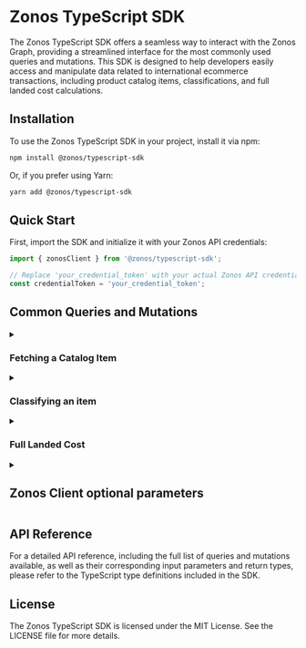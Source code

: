 # Zonos TypeScript SDK

The Zonos TypeScript SDK offers a seamless way to interact with the Zonos Graph, providing a streamlined interface for the most commonly used queries and mutations. This SDK is designed to help developers easily access and manipulate data related to international ecommerce transactions, including product catalog items, classifications, and full landed cost calculations.

## Installation

To use the Zonos TypeScript SDK in your project, install it via npm:

```bash
npm install @zonos/typescript-sdk
```

Or, if you prefer using Yarn:

```bash
yarn add @zonos/typescript-sdk
```

## Quick Start

First, import the SDK and initialize it with your Zonos API credentials:

```typescript
import { zonosClient } from '@zonos/typescript-sdk';

// Replace 'your_credential_token' with your actual Zonos API credential token
const credentialToken = 'your_credential_token';
```

## Common Queries and Mutations

<details>
<summary>

### Fetching a Catalog Item

</summary>

To fetch a catalog item, use the `catalogItem` method. This method requires a `credentialToken` and a `variables` object containing the `id` or the `productId`, and `sku` of the catalog item you want to retrieve.

#### Example:

```typescript
const variables = {
  id: 'catalog_item_7a628c98-9ded-48c8-8831-b227f919e25d',
  productId: 'test',
  sku: 'test',
};

const { json, errors } = await zonosClient.catalogItem({
  credentialToken,
  variables,
});
```

#### Zonos Graph Documentation:

For more details on the `catalogItem` query and its parameters, visit the [Query.catalogItem](https://zonos.com/developer/queries/catalogItem) documentation.

</details>

<details>
<summary>

### Classifying an item

</summary>

To classify an item, use the `classificationsCalculate` method. This method requires a `credentialToken` and a `variables` object containing the `inputs` array. Each item in the `inputs` array should have a `name` property.

#### Example:

```typescript
const variables = {
  inputs: [{ name: 'backpack' }],
};

const { json, errors } = await zonosClient.classificationsCalculate({
  credentialToken,
  variables,
});
```

#### Zonos Graph Documentation:

For more details on the `classificationsCalculate` mutation and its parameters, visit the [Mutation.classificationsCalculate](https://zonos.com/developer/mutations/classificationsCalculate) documentation.

</details>

<details>
<summary>

### Full Landed Cost

</summary>

To calculate the full landed cost of items, use the `fullLandedCost` method. This method requires a `credentialToken` and a `variables` object containing the `itemCreateWorkflowInput` array, the `landedCostCalculateWorkflowInput` object, and the `partyCreateWorkflowInput` array.

#### Example:

```typescript
const variables = {
  itemCreateWorkflowInput: [
    {
      amount: 20,
      countryOfOrigin: 'CN',
      currencyCode: 'USD',
      description: 'Backpack',
      hsCode: '4202.92',
      productId: 'e89861c0-f04e-11ee-bc4f-4b0822420556',
      quantity: 1,
    },
    {
      amount: 1,
      countryOfOrigin: 'CN',
      currencyCode: 'USD',
      description: 'Fancy pen',
      hsCode: '4202.92',
      productId: 'g12345d1-f04e-11ee-bc4f-8c1393819393',
      quantity: 4,
    },
  ],
  landedCostCalculateWorkflowInput: {
    calculationMethod: 'DDP',
    endUse: 'NOT_FOR_RESALE',
    tariffRate: 'ZONOS_PREFERRED',
  },
  partyCreateWorkflowInput: [
    {
      location: {
        administrativeArea: '',
        administrativeAreaCode: 'QC',
        countryCode: 'CA',
        line1: '4398 St Laurent av',
        line2: ' ',
        locality: 'Montreal',
        postalCode: 'H2W 1Z5',
      },
      type: 'ORIGIN',
    },
    {
      location: {
        administrativeArea: '',
        administrativeAreaCode: '',
        countryCode: 'GB',
        line1: 'location line 1',
        locality: '',
        postalCode: 'SW1W 0NY',
      },
      type: 'DESTINATION',
    },
  ],
};

const { errors, json } = await zonosClient.fullLandedCost({
  credentialToken,
  variables,
});
```

#### Zonos Graph Documentation:

For more details on the `itemCreateWorkflowInput`, visit the [Input.ItemCreateWorkflowInput](https://zonos.com/developer/types/ItemCreateWorkflowInput) documentation.

For more details on the `landedCostCalculateWorkflowInput`, visit the [Input.LandedCostCalculateWorkflowInput](https://zonos.com/developer/types/LandedCostWorkFlowInput) documentation.

For more details on the `partyCreateWorkflowInput`, visit the [Input.PartyCreateWorkflowInput](https://zonos.com/developer/types/PartyCreateWorkflowInput) documentation.

</details>

<details>
<summary>

## Zonos Client optional parameters

</summary>

The Zonos Client provides methods for executing queries and mutations, and it handles the underlying HTTP requests to the Zonos API. It requires a `credentialToken` and a `variables` object as input parameters. In addition, it supports optional parameters such as `customUrl`, `headers`, and `customFetch`.

```typescript
  /** @param credentialToken The token used to authenticate with the Zonos Graph */
  credentialToken: string;
  /**
   * @param customFetch Optional custom fetch function to send your own request,
   * or insert middleware between the generated query and the request.
   * */
  customFetch?: typeof fetch;
  /** @param customUrl Optional custom URL to use for the request instead of the built-in URL */
  customUrl?: string;
  /** @param headers Optional additional headers for the request */
  headers?: HeadersInit;
```

</details>

## API Reference

For a detailed API reference, including the full list of queries and mutations available, as well as their corresponding input parameters and return types, please refer to the TypeScript type definitions included in the SDK.

## License

The Zonos TypeScript SDK is licensed under the MIT License. See the LICENSE file for more details.
